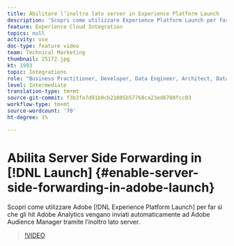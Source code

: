 ```yaml
---
title: Abilitare l’inoltro lato server in Experience Platform Launch
description: 'Scopri come utilizzare Experience Platform Launch per far sì che gli hit Adobe Analytics vengano inviati automaticamente ad Adobe Audience Manager tramite l’inoltro lato server. '
feature: Experience Cloud Integration
topics: null
activity: use
doc-type: feature video
team: Technical Marketing
thumbnail: 25172.jpg
kt: 1993
topic: Integrations
role: "Business Practitioner, Developer, Data Engineer, Architect, Data Architect, Administrator, Leader"
level: Intermediate
translation-type: tm+mt
source-git-commit: f3b3fa7d91b0cb21005b57768ca23ed6700fcc03
workflow-type: tm+mt
source-wordcount: '70'
ht-degree: 1%

---
```



# Abilita Server Side Forwarding in [!DNL Launch] {#enable-server-side-forwarding-in-adobe-launch}

Scopri come utilizzare Adobe [!DNL Experience Platform Launch] per far sì che gli hit Adobe Analytics vengano inviati automaticamente ad Adobe Audience Manager tramite l’inoltro lato server.

>[!VIDEO](https://video.tv.adobe.com/v/25172?quality=12)
